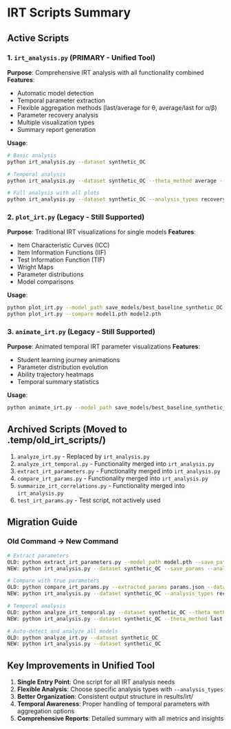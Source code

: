 # IRT Scripts Summary

## Active Scripts

### 1. `irt_analysis.py` (PRIMARY - Unified Tool)
**Purpose**: Comprehensive IRT analysis with all functionality combined
**Features**:
- Automatic model detection
- Temporal parameter extraction
- Flexible aggregation methods (last/average for θ, average/last for α/β)
- Parameter recovery analysis
- Multiple visualization types
- Summary report generation

**Usage**:
```bash
# Basic analysis
python irt_analysis.py --dataset synthetic_OC

# Temporal analysis
python irt_analysis.py --dataset synthetic_OC --theta_method average --analysis_types temporal

# Full analysis with all plots
python irt_analysis.py --dataset synthetic_OC --analysis_types recovery temporal irt_plots
```

### 2. `plot_irt.py` (Legacy - Still Supported)
**Purpose**: Traditional IRT visualizations for single models
**Features**:
- Item Characteristic Curves (ICC)
- Item Information Functions (IIF)
- Test Information Function (TIF)
- Wright Maps
- Parameter distributions
- Model comparisons

**Usage**:
```bash
python plot_irt.py --model_path save_models/best_baseline_synthetic_OC.pth --plot_type all
python plot_irt.py --compare model1.pth model2.pth
```

### 3. `animate_irt.py` (Legacy - Still Supported)
**Purpose**: Animated temporal IRT parameter visualizations
**Features**:
- Student learning journey animations
- Parameter distribution evolution
- Ability trajectory heatmaps
- Temporal summary statistics

**Usage**:
```bash
python animate_irt.py --model_path save_models/best_baseline_synthetic_OC.pth --animation_type all
```

## Archived Scripts (Moved to .temp/old_irt_scripts/)

1. `analyze_irt.py` - Replaced by `irt_analysis.py`
2. `analyze_irt_temporal.py` - Functionality merged into `irt_analysis.py`
3. `extract_irt_parameters.py` - Functionality merged into `irt_analysis.py`
4. `compare_irt_params.py` - Functionality merged into `irt_analysis.py`
5. `summarize_irt_correlations.py` - Functionality merged into `irt_analysis.py`
6. `test_irt_params.py` - Test script, not actively used

## Migration Guide

### Old Command → New Command

```bash
# Extract parameters
OLD: python extract_irt_parameters.py --model_path model.pth --save_path params.json
NEW: python irt_analysis.py --dataset synthetic_OC --save_params --analysis_types none

# Compare with true parameters
OLD: python compare_irt_params.py --extracted_params params.json --dataset synthetic_OC
NEW: python irt_analysis.py --dataset synthetic_OC --analysis_types recovery

# Temporal analysis
OLD: python analyze_irt_temporal.py --dataset synthetic_OC --theta_method last
NEW: python irt_analysis.py --dataset synthetic_OC --theta_method last --analysis_types temporal

# Auto-detect and analyze all models
OLD: python analyze_irt.py --dataset synthetic_OC
NEW: python irt_analysis.py --dataset synthetic_OC
```

## Key Improvements in Unified Tool

1. **Single Entry Point**: One script for all IRT analysis needs
2. **Flexible Analysis**: Choose specific analysis types with `--analysis_types`
3. **Better Organization**: Consistent output structure in results/irt/
4. **Temporal Awareness**: Proper handling of temporal parameters with aggregation options
5. **Comprehensive Reports**: Detailed summary with all metrics and insights